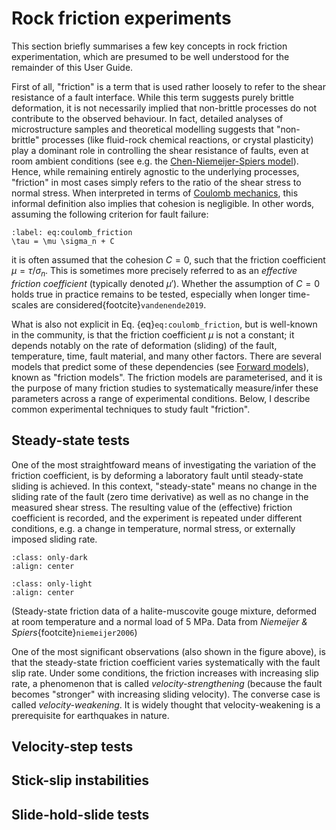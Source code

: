 # Rock friction experiments

This section briefly summarises a few key concepts in rock friction experimentation, which are presumed to be well understood for the remainder of this User Guide.

First of all, "friction" is a term that is used rather loosely to refer to the shear resistance of a fault interface. While this term suggests purely brittle deformation, it is not necessarily implied that non-brittle processes do not contribute to the observed behaviour. In fact, detailed analyses of microstructure samples and theoretical modelling suggests that "non-brittle" processes (like fluid-rock chemical reactions, or crystal plasticity) play a dominant role in controlling the shear resistance of faults, even at room ambient conditions (see e.g. the [Chen-Niemeijer-Spiers model](forward/chen-niemeijer-spiers)). Hence, while remaining entirely agnostic to the underlying processes, "friction" in most cases simply refers to the ratio of the shear stress to normal stress. When interpreted in terms of [Coulomb mechanics](https://en.wikipedia.org/wiki/Charles-Augustin_de_Coulomb#Contributions_to_earth_pressure_theory), this informal definition also implies that cohesion is negligible. In other words, assuming the following criterion for fault failure:
```{math}
:label: eq:coulomb_friction
\tau = \mu \sigma_n + C
```
it is often assumed that the cohesion $C=0$, such that the friction coefficient $\mu = \tau / \sigma_n$. This is sometimes more precisely referred to as an _effective friction coefficient_ (typically denoted $\mu'$). Whether the assumption of $C=0$ holds true in practice remains to be tested, especially when longer time-scales are considered{footcite}`vandenende2019`.

What is also not explicit in Eq. {eq}`eq:coulomb_friction`, but is well-known in the community, is that the friction coefficient $\mu$ is not a constant; it depends notably on the rate of deformation (sliding) of the fault, temperature, time, fault material, and many other factors. There are several models that predict some of these dependencies (see [Forward models](forward/index)), known as "friction models". The friction models are parameterised, and it is the purpose of many friction studies to systematically measure/infer these parameters across a range of experimental conditions. Below, I describe common experimental techniques to study fault "friction". 

## Steady-state tests

One of the most straightfoward means of investigating the variation of the friction coefficient, is by deforming a laboratory fault until steady-state sliding is achieved. In this context, "steady-state" means no change in the sliding rate of the fault (zero time derivative) as well as no change in the measured shear stress. The resulting value of the (effective) friction coefficient is recorded, and the experiment is repeated under different conditions, e.g. a change in temperature, normal stress, or externally imposed sliding rate.

```{image} ../_static/img/steady-state_niemeijer2006_dark.svg
:class: only-dark
:align: center
```
```{image} ../_static/img/steady-state_niemeijer2006_light.svg
:class: only-light
:align: center
```
(Steady-state friction data of a halite-muscovite gouge mixture, deformed at room temperature and a normal load of 5 MPa. Data from _Niemeijer & Spiers_{footcite}`niemeijer2006`)

One of the most significant observations (also shown in the figure above), is that the steady-state friction coefficient varies systematically with the fault slip rate. Under some conditions, the friction increases with increasing slip rate, a phenomenon that is called _velocity-strengthening_ (because the fault becomes "stronger" with increasing sliding velocity). The converse case is called _velocity-weakening_. It is widely thought that velocity-weakening is a prerequisite for earthquakes in nature.

## Velocity-step tests

## Stick-slip instabilities

## Slide-hold-slide tests

```{rubric} References
```
```{footbibliography}
```